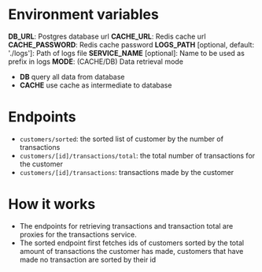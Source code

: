 # Environment variables
__DB_URL__: Postgres database url
__CACHE_URL__: Redis cache url
__CACHE_PASSWORD__: Redis cache password
__LOGS_PATH__ [optional, default: './logs']: Path of logs file
__SERVICE_NAME__ [optional]: Name to be used as prefix in logs
__MODE__: (CACHE/DB) Data retrieval mode
- __DB__ query all data from database
- __CACHE__ use cache as intermediate to database

# Endpoints
- `customers/sorted`: the sorted list of customer by the number of transactions
- `customers/[id]/transactions/total`: the total number of transactions for the customer
- `customers/[id]/transactions`: transactions made by the customer

# How it works
- The endpoints for retrieving transactions and transaction total are proxies for the transactions service. 
- The sorted endpoint first fetches ids of customers sorted by the total amount of transactions the customer has made, 
customers that have made no transaction are sorted by their id
